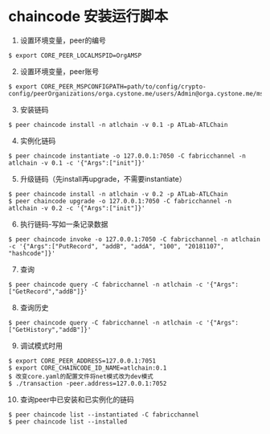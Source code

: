 # chaincode 安装运行脚本

1. 设置环境变量，peer的编号
```
$ export CORE_PEER_LOCALMSPID=OrgAMSP
```

2. 设置环境变量，peer账号
```
$ export CORE_PEER_MSPCONFIGPATH=path/to/config/crypto-config/peerOrganizations/orga.cystone.me/users/Admin@orga.cystone.me/msp/
```

3. 安装链码
``` 
$ peer chaincode install -n atlchain -v 0.1 -p ATLab-ATLChain
```

4. 实例化链码
``` 
$ peer chaincode instantiate -o 127.0.0.1:7050 -C fabricchannel -n atlchain -v 0.1 -c '{"Args":["init"]}'
```

5. 升级链码（先install再upgrade，不需要instantiate）
```
$ peer chaincode install -n atlchain -v 0.2 -p ATLab-ATLChain
$ peer chaincode upgrade -o 127.0.0.1:7050 -C fabricchannel -n atlchain -v 0.2 -c '{"Args":["init"]}'
```

6. 执行链码-写如一条记录数据
```
$ peer chaincode invoke -o 127.0.0.1:7050 -C fabricchannel -n atlchain -c '{"Args":["PutRecord", "addB", "addA", "100", "20181107", "hashcode"]}'
```

7. 查询
```
$ peer chaincode query -C fabricchannel -n atlchain -c '{"Args":["GetRecord","addB"]}'
```

8. 查询历史
```
$ peer chaincode query -C fabricchannel -n atlchain -c '{"Args":["GetHistory","addB"]}'
```


9. 调试模式时用
```
$ export CORE_PEER_ADDRESS=127.0.0.1:7051
$ export CORE_CHAINCODE_ID_NAME=atlchain:0.1
$ 改变core.yaml的配置文件将net模式改为dev模式
$ ./transaction -peer.address=127.0.0.1:7052
```

10. 查询peer中已安装和已实例化的链码
```
$ peer chaincode list --instantiated -C fabricchannel
$ peer chaincode list --installed
```
